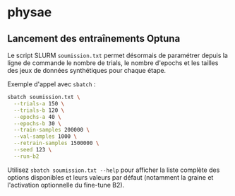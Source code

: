 # physae

## Lancement des entraînements Optuna

Le script SLURM `soumission.txt` permet désormais de paramétrer depuis la ligne de
commande le nombre de trials, le nombre d'epochs et les tailles des jeux de
données synthétiques pour chaque étape.

Exemple d'appel avec `sbatch` :

```bash
sbatch soumission.txt \
  --trials-a 150 \
  --trials-b 120 \
  --epochs-a 40 \
  --epochs-b 30 \
  --train-samples 200000 \
  --val-samples 1000 \
  --retrain-samples 1500000 \
  --seed 123 \
  --run-b2
```

Utilisez `sbatch soumission.txt --help` pour afficher la liste complète des
options disponibles et leurs valeurs par défaut (notamment la graine et
l'activation optionnelle du fine-tune B2).
